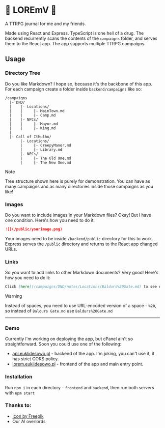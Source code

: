 # 🚧 LOREmV 🚧

A TTRPG journal for me and my friends.

Made using React and Express. TypeScript is one hell of a drug.
The backend recurrently scans the contents of the `campaigns` folder, and serves them to the React app. The app supports multiple TTRPG campaigns.


## Usage

### Directory Tree

Do you like Markdown? I hope so, because it's the backbone of this app. For each campaign create a folder inside `backend/campaigns` like so:
```
/campaigns
  |- DND/
  |    |- Locations/
  |    |     |- MainTown.md
  |    |     |- Camp.md
  |    |- NPCs/
  |    |     |- Mayor.md
  |    |     |- King.md
  |  
  |- Call of Cthulhu/
       |- Locations/
       |     |- CreepyManor.md
       |     |- Library.md
       |- NPCs/
       |     |- The Old One.md
       |     |- The New One.md
```
> [!NOTE]
> Tree structure shown here is purely for demonstration. You can have as many campaigns and as many directories inside those campaigns as you like!

### Images

Do you want to include images in your Markdown files? Okay! But I have one condition. Here's how you need to do it:
```md
![](/public/yourimage.png)
```
Your images need to be inside `/backend/public` directory for this to work.
Express serves the `/public` directory and returns to the React app changed URLs.

### Links

So you want to add links to other Markdown documents? Very good! Here's how you need to do it:
```md
Click [here](/campaigns/DND/notes/Locations/Baldurs%20Gate.md) to see other Note
```
> [!WARNING]
> Instead of spaces, you need to use URL-encoded version of a space - `%20`, so instead of `Baldurs Gate.md` use `Baldurs%20Gate.md`

---

### Demo

Currently I'm working on deploying the app, but cPanel ain't so straightforward. Soon you could use one of the following:

- [api.euklidesowo.pl](https://api.euklidesowo.pl) - backend of the app. I'm joking, you can't use it, it has strict CORS policy.
- [lorem.euklidesowo.pl](https://lorem.euklidesowo.pl) - frontend of the app and main entry point.

### Installation

Run `npm i` in each directory - `frontend` and `backend`, then run both servers with `npm start`

### Thanks to:

- <a href="https://www.freepik.com/icon/papyrus_1132419#fromView=search&page=1&position=87&uuid=59566003-6151-4f5d-a1a1-5f7f1e29288c">Icon by Freepik</a>
- Our AI overlords



